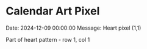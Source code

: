 # Calendar Art Pixel

Date: 2024-12-09 00:00:00
Message: Heart pixel (1,1)

Part of heart pattern - row 1, col 1
